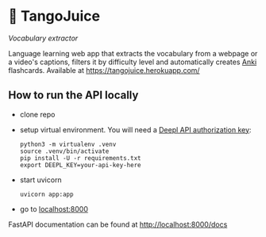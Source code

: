 # :beverage_box: TangoJuice
*Vocabulary extractor*

Language learning web app that extracts the vocabulary from a webpage or a video's captions, filters it by difficulty level and automatically creates [Anki](https://apps.ankiweb.net/) flashcards. Available at https://tangojuice.herokuapp.com/

## How to run the API locally

* clone repo
* setup virtual environment. You will need a [Deepl API authorization key](https://www.deepl.com/fr/docs-api/accessing-the-api/authentication/):
    ```console
    python3 -m virtualenv .venv
    source .venv/bin/activate
    pip install -U -r requirements.txt
    export DEEPL_KEY=your-api-key-here
    ```

* start uvicorn 
    ```console
    uvicorn app:app
    ```
* go to [localhost:8000](http://localhost:8000)

FastAPI documentation can be found at [http://localhost:8000/docs](http://localhost:8000/docs)
